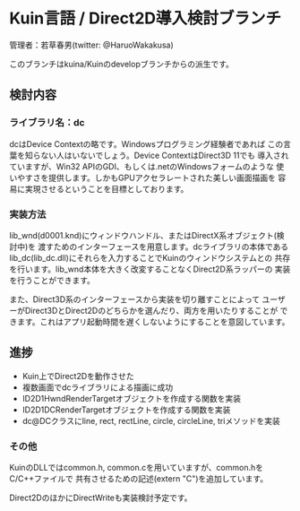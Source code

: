 # Kuin言語 / Direct2D導入検討ブランチ

管理者：若草春男(twitter: @HaruoWakakusa)

このブランチはkuina/Kuinのdevelopブランチからの派生です。

## 検討内容

### ライブラリ名：dc

dcはDevice Contextの略です。Windowsプログラミング経験者であれば
この言葉を知らない人はいないでしょう。Device ContextはDirect3D 11でも
導入されていますが、Win32 APIのGDI、もしくは.netのWindowsフォームのような
使いやすさを提供します。しかもGPUアクセラレートされた美しい画面描画を
容易に実現させるということを目標としております。

### 実装方法

lib_wnd(d0001.knd)にウィンドウハンドル、またはDirectX系オブジェクト(検討中)を
渡すためのインターフェースを用意します。dcライブラリの本体である
lib_dc(lib_dc.dll)にそれらを入力することでKuinのウィンドウシステムとの
共存を行います。lib_wnd本体を大きく改変することなくDirect2D系ラッパーの
実装を行うことができます。

また、Direct3D系のインターフェースから実装を切り離すことによって
ユーザーがDirect3DとDirect2Dのどちらかを選んだり、両方を用いたりすることが
できます。これはアプリ起動時間を遅くしないようにすることを意図しています。

## 進捗

* Kuin上でDirect2Dを動作させた
* 複数画面でdcライブラリによる描画に成功
* ID2D1HwndRenderTargetオブジェクトを作成する関数を実装
* ID2D1DCRenderTargetオブジェクトを作成する関数を実装
* dc@DCクラスにline, rect, rectLine, circle, circleLine, triメソッドを実装

### その他

KuinのDLLではcommon.h, common.cを用いていますが、common.hをC/C++ファイルで
共有させるための記述(extern "C")を追加しています。

Direct2DのほかにDirectWriteも実装検討予定です。
